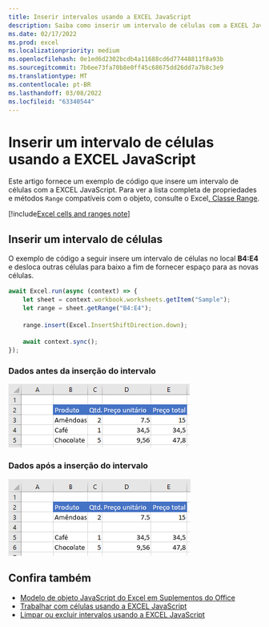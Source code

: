 ```yaml
---
title: Inserir intervalos usando a EXCEL JavaScript
description: Saiba como inserir um intervalo de células com a EXCEL JavaScript.
ms.date: 02/17/2022
ms.prod: excel
ms.localizationpriority: medium
ms.openlocfilehash: 0e1ed6d2302bcdb4a11688cd6d77448811f8a93b
ms.sourcegitcommit: 7b6ee73fa70b8e0ff45c68675dd26dd7a7b8c3e9
ms.translationtype: MT
ms.contentlocale: pt-BR
ms.lasthandoff: 03/08/2022
ms.locfileid: "63340544"
---
```

# <a name="insert-a-range-of-cells-using-the-excel-javascript-api"></a>Inserir um intervalo de células usando a EXCEL JavaScript

Este artigo fornece um exemplo de código que insere um intervalo de células com a EXCEL JavaScript. Para ver a lista completa de propriedades e métodos `Range` compatíveis com o objeto, consulte o Excel[. Classe Range](/javascript/api/excel/excel.range).

[!include[Excel cells and ranges note](../includes/note-excel-cells-and-ranges.md)]

## <a name="insert-a-range-of-cells"></a>Inserir um intervalo de células

O exemplo de código a seguir insere um intervalo de células no local **B4:E4** e desloca outras células para baixo a fim de fornecer espaço para as novas células.

```js
await Excel.run(async (context) => {
    let sheet = context.workbook.worksheets.getItem("Sample");
    let range = sheet.getRange("B4:E4");

    range.insert(Excel.InsertShiftDirection.down);

    await context.sync();
});
```

### <a name="data-before-range-is-inserted"></a>Dados antes da inserção do intervalo

![Dados em Excel antes da inserção do intervalo.](../images/excel-ranges-start.png)

### <a name="data-after-range-is-inserted"></a>Dados após a inserção do intervalo

![Dados no Excel após a inserção do intervalo.](../images/excel-ranges-after-insert.png)

## <a name="see-also"></a>Confira também

- [Modelo de objeto JavaScript do Excel em Suplementos do Office](excel-add-ins-core-concepts.md)
- [Trabalhar com células usando a EXCEL JavaScript](excel-add-ins-cells.md)
- [Limpar ou excluir intervalos usando a EXCEL JavaScript](excel-add-ins-ranges-clear-delete.md)
